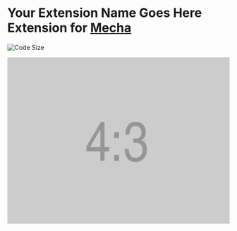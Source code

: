 Your Extension Name Goes Here Extension for [Mecha](https://github.com/mecha-cms/mecha)
=======================================================================================

![Code Size](https://img.shields.io/github/languages/code-size/mecha-cms/x?color=%23444&style=for-the-badge)

![Your Extension Name Goes Here](/index.png)